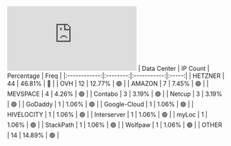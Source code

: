 ![Diagramm](https://github.com/obajay/StateSync-snapshots/blob/main/Projects/Aura/1/README.md)
| Data Center | IP Count | Percentage | Freq |
|:------------:|:--------:|:-----------:|:-----:|
| HETZNER | 44 | 46.81% | 🔴 |
| OVH | 12 | 12.77% | 🟢 |
| AMAZON | 7 | 7.45% | 🟢 |
| MEVSPACE | 4 | 4.26% | 🟢 |
| Contabo | 3 | 3.19% | 🟢 |
| Netcup | 3 | 3.19% | 🟢 |
| GoDaddy | 1 | 1.06% | 🟢 |
| Google-Cloud | 1 | 1.06% | 🟢 |
| HIVELOCITY | 1 | 1.06% | 🟢 |
| Interserver | 1 | 1.06% | 🟢 |
| myLoc | 1 | 1.06% | 🟢 |
| StackPath | 1 | 1.06% | 🟢 |
| Wolfpaw | 1 | 1.06% | 🟢 |
| OTHER | 14 | 14.89% | 🟢 |